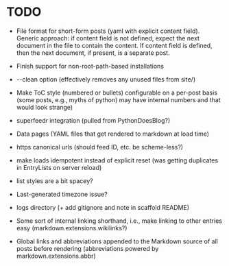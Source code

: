 # TODO

* File format for short-form posts (yaml with explicit content
  field). Generic approach: if content field is not defined, expect
  the next document in the file to contain the content. If content
  field is defined, then the next document, if present, is a separate
  post.

* Finish support for non-root-path-based installations

* --clean option (effectively removes any unused files from site/)

* Make ToC style (numbered or bullets) configurable on a per-post
  basis (some posts, e.g., myths of python) may have internal numbers
  and that would look strange)

* superfeedr integration (pulled from PythonDoesBlog?)

* Data pages (YAML files that get rendered to markdown at load time)

* https canonical urls (should feed ID, etc. be scheme-less?)

* make loads idempotent instead of explicit reset (was getting
  duplicates in EntryLists on server reload)

* list styles are a bit spacey?

* Last-generated timezone issue?

* logs directory (+ add gitignore and note in scaffold README)

* Some sort of internal linking shorthand, i.e., make linking to other
  entries easy (markdown.extensions.wikilinks?)

* Global links and abbreviations appended to the Markdown source of
  all posts before rendering (abbreviations powered by
  markdown.extensions.abbr)
